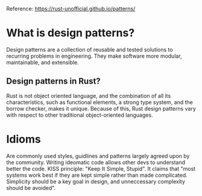 Reference: https://rust-unofficial.github.io/patterns/

# What is design patterns?

Design patterns are a collection of reusable and tested solutions to recurring problems in engineering.
They make software more modular, maintainable, and extensible.

## Design patterns in Rust?

Rust is not object oriented language, and the combination of all its characteristics, such as functional elements, a strong type system, and the borrow checker, makes it unique.
Because of this, Rust design patterns vary with respect to other traditional object-oriented languages.

# Idioms

Are commonly used styles, guidlines and patterns largely agreed upon by the community.
Writing ideomatic code allows other devs to understand better the code.
KISS principle: "Keep It Simple, Stupid".
It claims that "most systems work best if they are kept simple rather than made complicated. Simplicity should be a key goal in design, and unneccessary complexity should be avoided".
